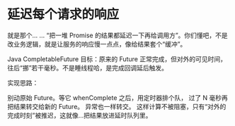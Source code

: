 # 延迟每个请求的响应

就是那个… …
“把一堆 Promise 的结果都延迟一下再给调用方”。你们懂吧，不是改业务逻辑，就是让服务的响应慢一点点，像给结果套个“缓冲”。

Java CompletableFuture 目标：原来的 Future 正常完成，但对外的可见时间，往后“挪”若干毫秒。不是睡线程哈，是完成回调延后触发。

实现思路：

别动原始 Future。等它 whenComplete 之后，用定时器排个队， 过了 N 毫秒再把结果转交给新的 Future。
异常也一样转交。
这样计算不被阻塞，只有“对外的完成时刻”被推迟，这就像…把结果放进延时队列里。
